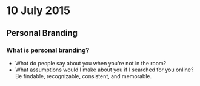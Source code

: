 # 10 July 2015
## Personal Branding

### What is personal branding?
- What do people say about you when you're not in the room?
- What assumptions would I make about you if I searched for you online?
Be findable, recognizable, consistent, and memorable.
